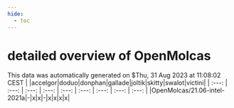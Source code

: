 ```yaml
---
hide:
  - toc
---
```


detailed overview of OpenMolcas
===============================


This data was automatically generated on $Thu, 31 Aug 2023 at 11:08:02 CEST
| |accelgor|doduo|donphan|gallade|joltik|skitty|swalot|victini|
| :---: | :---: | :---: | :---: | :---: | :---: | :---: | :---: | :---: |
|OpenMolcas/21.06-intel-2021a|-|x|x|-|x|x|x|x|
